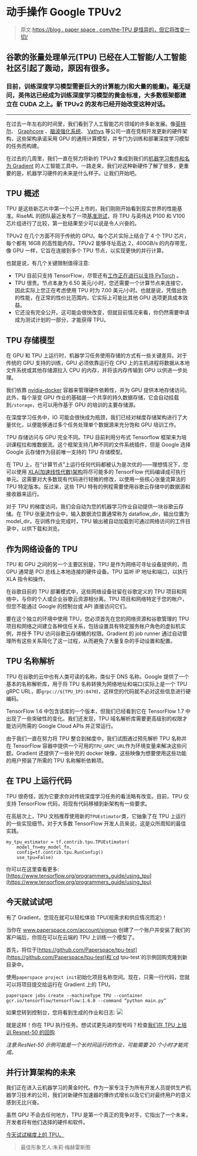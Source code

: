 # 动手操作 Google TPUv2

> 原文:[https://blog . paper space . com/the-TPU 是怪异的，但它将改变一切/](https://blog.paperspace.com/the-tpu-is-weird-but-its-going-to-change-everything/)

## 谷歌的张量处理单元(TPU) 已经在人工智能/人工智能社区引起了轰动，原因有很多。

### 目前，训练深度学习模型需要巨大的计算能力(和大量的能量)。毫无疑问，英伟达已经成为训练深度学习模型的黄金标准，大多数框架都建立在 CUDA 之上。新 TPUv2 的发布已经开始改变这种对话。

* * *

在过去一年左右的时间里，我们看到了人工智能芯片领域的许多新发展。像[英特尔](https://ai.intel.com/intel-nervana-neural-network-processors-nnp-redefine-ai-silicon/)、 [Graphcore](https://www.graphcore.ai/) 、[脑波强化系统](https://www.barrons.com/articles/cerebras-founder-feldman-contemplates-the-a-i-chip-age-1506629165)、 [Vathys](http://vathys.ai/) 等公司一直在竞相开发更新的硬件架构，这些架构承诺采用 GPU 的通用计算模型，并专门为训练和部署深度学习模型的任务而构建。

在过去的几周里，我们一直在努力将新的 TPUv2 集成到我们的[机器学习套件和名为 Gradient](https://www.paperspace.com/gradient) 的人工智能工具中。一路走来，我们对这种新硬件了解了很多，更重要的是，机器学习硬件的未来是什么样子。让我们开始吧。

## TPU 概述

TPU 是这些新芯片中第一个公开上市的，我们刚刚开始看到现实世界的性能基准。RiseML 的团队最近发布了一项[基准测试](https://blog.riseml.com/benchmarking-googles-new-tpuv2-121c03b71384)，将 TPU 与英伟达 P100 和 V100 芯片组进行了比较，第一批结果至少可以说是令人兴奋的。

TPUv2 在几个方面不同于传统的 GPU。每个芯片实际上结合了 4 个 TPU 芯片，每个都有 16GB 的高性能内存。TPUv2 能够寻址高达 2，400GB/s 的内存带宽，像 GPU 一样，它旨在连接到多个 TPU 节点，以实现更快的并行计算。

也就是说，有几个关键限制值得注意:

*   TPU 目前只支持 TensorFlow，尽管还有[工作正在进行以支持 PyTorch](https://twitter.com/soumithchintala/status/963072442510974977?lang=en) 。
*   TPU 很贵。节点本身为 6.50 美元/小时，您还需要一个计算节点来连接它，因此实际上您正在考虑使用 TPU 时为 7.00 美元/小时。也就是说，凭借出色的性能，在正常的性价比范围内，它实际上可能比其他 GPU 选项更具成本效益。
*   它还没有完全公开。这可能会很快改变，但就目前情况来看，你仍然需要申请成为测试计划的一部分，才能获得 TPU。

## TPU 存储模型

在 GPU 和 TPU 上运行时，机器学习任务使用存储的方式有一些关键差异。对于传统的 GPU 支持的训练，GPU 必须依靠运行在 CPU 上的主机进程将数据从本地文件系统或其他存储源拉入 CPU 的内存，并将该内存传输到 GPU 以供进一步处理。

我们依靠 [nvidia-docker](https://github.com/NVIDIA/nvidia-docker) 容器来管理硬件依赖性，并为 GPU 提供本地存储访问。此外，每个渐变 GPU 作业的基础是一个共享的持久数据存储，它会自动挂载到`/storage`，也可以用作基于 GPU 的培训的主要存储源。

在深度学习任务中，IO 可能会很快成为瓶颈，我们已经对梯度存储架构进行了大量优化，以便能够通过多个任务处理单个数据源来充分饱和 GPU 培训工作。

TPU 存储访问与 GPU 完全不同。TPU 目前利用分布式 Tensorflow 框架来为培训课程拉和推数据流。这个框架支持几种不同的文件系统插件，但是 Google 选择 Google 云存储作为目前唯一支持的 TPU 存储模型。

在 TPU 上，在“计算节点”上运行任何代码都被认为是次优的——理想情况下，您可以使用 [XLA(加速线性代数)架构](https://www.tensorflow.org/performance/xla/)将尽可能多的 TensorFlow 代码编译成可执行单元。这需要对大多数现有代码进行轻微的修改，以使用一些核心张量流算法的 TPU 特定版本。反过来，这些 TPU 特有的例程需要使用谷歌云存储中的数据源和接收器来运行。

对于 TPU 的梯度访问，我们会自动为您的机器学习作业自动提供一块谷歌云存储。在 TPU 张量流作业中，输入数据流位置通常称为 dataflow_dir，输出位置为 model_dir。在训练作业完成时，TPU 输出被自动加载到可通过网络访问的工件目录中，以供下载和浏览。

## 作为网络设备的 TPU

TPU 和 GPU 之间的另一个主要区别是，TPU 是作为网络可寻址设备提供的，而 GPU 通常是 PCI 总线上本地连接的硬件设备。TPU 监听 IP 地址和端口，以执行 XLA 指令和操作。

在谷歌目前的 TPU 部署模式中，这些网络设备驻留在谷歌定义的 TPU 项目和网络中，与你的个人或企业谷歌云资源相分离。TPU 项目和网络特定于您的帐户，但您不能通过 Google 的控制台或 API 直接访问它们。

要在这个独立的环境中使用 TPU，您必须首先在您的网络资源和谷歌管理的 TPU 项目和网络之间建立各种信任关系，包括设置具有特定服务帐户角色的虚拟机实例，并授予 TPU 访问谷歌云存储桶的权限。Gradient 的 job runner 通过自动管理所有这些关系简化了这一过程，从而避免了大量复杂的手动设置和配置。

## TPU 名称解析

TPU 在谷歌的云中也有人类可读的名称，类似于 DNS 名称。Google 提供了一个基本的名称解析库，用于将 TPU 名称转换为网络地址和端口(实际上是一个 TPU gRPC URL，即`grpc://${TPU_IP}:8470`)，这样您的代码就不必对这些信息进行硬编码。

TensorFlow 1.6 中包含该库的一个版本，但我们已经看到它在 TensorFlow 1.7 中出现了一些突破性的变化。我们还发现，TPU 域名解析库需要更高级别的权限才能访问所需的 Google Cloud APIs 并正常运行。

由于我们一直在努力将 TPU 整合到梯度中，我们试图通过预先解析 TPU 名称并在 TensorFlow 容器中提供一个可用的`TPU_GRPC_URL`作为环境变量来解决这些问题。Gradient 还提供了一些补充的 docker 映像，这些映像为想要使用这些功能的用户预装了所需的 TPU 名称解析依赖项。

## 在 TPU 上运行代码

TPU 很奇怪，因为它要求你对传统深度学习任务的看法略有改变。目前，TPU 仅支持 TensorFlow 代码，将现有代码移植到新架构有一些要求。

在高层次上，TPU 文档推荐使用新的`TPUEstimator`类，它抽象了在 TPU 上运行的一些实现细节。对于大多数 TensorFlow 开发人员来说，这是众所周知的最佳实践。

```
my_tpu_estimator = tf.contrib.tpu.TPUEstimator(
    model_fn=my_model_fn,
    config=tf.contrib.tpu.RunConfig()
    use_tpu=False) 
```

你可以在这里查看更多:[https://www.tensorflow.org/programmers_guide/using_tpu](https://www.tensorflow.org/programmers_guide/using_tpu)

## 今天就试试吧

有了 Gradient，您现在就可以轻松体验 TPU(视需求和供应情况而定)！

当你在 www.paperspace.com/account/signup 创建了一个账户并安装了我们的客户端后，你现在可以在云端的 TPU 上训练一个模型了。

首先，将位于[https://github.com/Paperspace/tpu-test](https://github.com/Paperspace/tpu-test)和`cd tpu-test`的示例回购克隆到新目录中。

使用`paperspace project init`初始化项目名称空间。现在，只需一行代码，您就可以将项目提交给运行在 Gradient 上的 TPU。

`paperspace jobs create --machineType TPU --container gcr.io/tensorflow/tensorflow:1.6.0 --command “python main.py”`

如果您转到控制台，您将看到生成的作业和日志:
![](../Images/b0c33faab844a08ee42cf1caa1ea7f8a.png)

就是这样！你在 TPU 执行任务。想试试更先进的型号吗？检查[我们在 TPU 上培训 Resnet-50 的回购](https://github.com/Paperspace/tpu-resnet)

*注意:ResNet-50 示例可能是一个长时间运行的作业，可能需要 20 个小时才能完成。*

## 并行计算架构的未来

我们正在进入云机器学习的黄金时代。作为一家专注于为所有开发人员提供生产机器学习技术的公司，我们对新硬件加速器的爆炸式增长以及它们对最终用户的意义感到无比兴奋。

虽然 GPU 不会去任何地方，TPU 是第一个真正的竞争对手，它指出了一个未来，开发者将有他们选择的硬件和软件。

[今天试试梯度上的 TPU。](https://www.paperspace.com/gradient)

> 最佳形象艺人:朱莉·梅赫雷斯图
